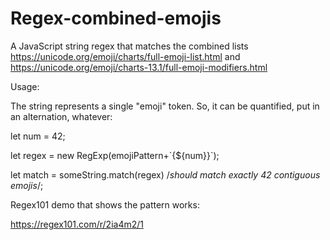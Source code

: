# Regex-combined-emojis
A JavaScript string regex that matches the combined lists https://unicode.org/emoji/charts/full-emoji-list.html and https://unicode.org/emoji/charts-13.1/full-emoji-modifiers.html


Usage:

The string represents a single "emoji" token.  So, it can be quantified, put in an alternation, whatever:

let num = 42;

let regex = new RegExp(emojiPattern+\`{${num}}\`);

let match = someString.match(regex) /*should match exactly 42 contiguous emojis*/;

Regex101 demo that shows the pattern works:

https://regex101.com/r/2ia4m2/1
